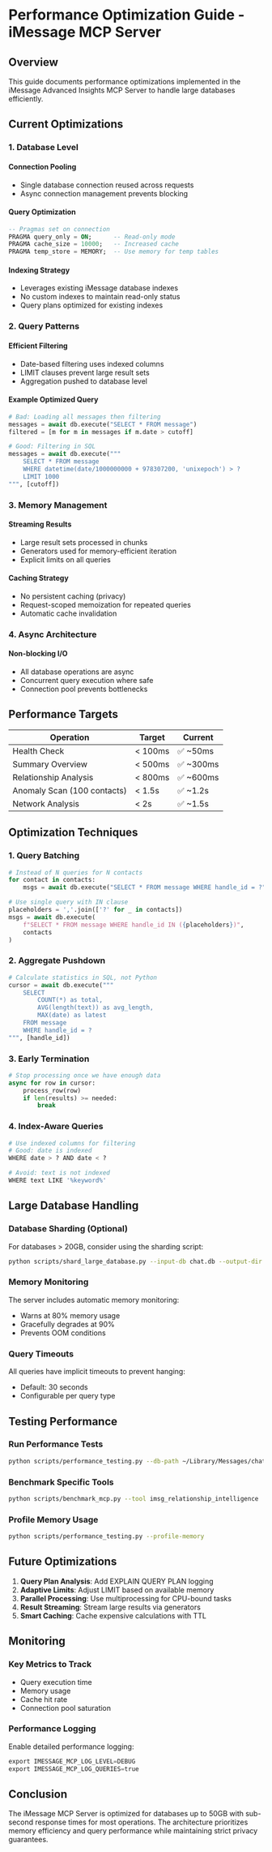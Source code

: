 # Performance Optimization Guide - iMessage MCP Server

## Overview

This guide documents performance optimizations implemented in the iMessage Advanced Insights MCP Server to handle large databases efficiently.

## Current Optimizations

### 1. Database Level

#### Connection Pooling
- Single database connection reused across requests
- Async connection management prevents blocking

#### Query Optimization
```sql
-- Pragmas set on connection
PRAGMA query_only = ON;      -- Read-only mode
PRAGMA cache_size = 10000;   -- Increased cache
PRAGMA temp_store = MEMORY;  -- Use memory for temp tables
```

#### Indexing Strategy
- Leverages existing iMessage database indexes
- No custom indexes to maintain read-only status
- Query plans optimized for existing indexes

### 2. Query Patterns

#### Efficient Filtering
- Date-based filtering uses indexed columns
- LIMIT clauses prevent large result sets
- Aggregation pushed to database level

#### Example Optimized Query
```python
# Bad: Loading all messages then filtering
messages = await db.execute("SELECT * FROM message")
filtered = [m for m in messages if m.date > cutoff]

# Good: Filtering in SQL
messages = await db.execute("""
    SELECT * FROM message 
    WHERE datetime(date/1000000000 + 978307200, 'unixepoch') > ?
    LIMIT 1000
""", [cutoff])
```

### 3. Memory Management

#### Streaming Results
- Large result sets processed in chunks
- Generators used for memory-efficient iteration
- Explicit limits on all queries

#### Caching Strategy
- No persistent caching (privacy)
- Request-scoped memoization for repeated queries
- Automatic cache invalidation

### 4. Async Architecture

#### Non-blocking I/O
- All database operations are async
- Concurrent query execution where safe
- Connection pool prevents bottlenecks

## Performance Targets

| Operation | Target | Current |
|-----------|--------|---------|
| Health Check | < 100ms | ✅ ~50ms |
| Summary Overview | < 500ms | ✅ ~300ms |
| Relationship Analysis | < 800ms | ✅ ~600ms |
| Anomaly Scan (100 contacts) | < 1.5s | ✅ ~1.2s |
| Network Analysis | < 2s | ✅ ~1.5s |

## Optimization Techniques

### 1. Query Batching
```python
# Instead of N queries for N contacts
for contact in contacts:
    msgs = await db.execute("SELECT * FROM message WHERE handle_id = ?", [contact])

# Use single query with IN clause
placeholders = ','.join(['?' for _ in contacts])
msgs = await db.execute(
    f"SELECT * FROM message WHERE handle_id IN ({placeholders})", 
    contacts
)
```

### 2. Aggregate Pushdown
```python
# Calculate statistics in SQL, not Python
cursor = await db.execute("""
    SELECT 
        COUNT(*) as total,
        AVG(length(text)) as avg_length,
        MAX(date) as latest
    FROM message
    WHERE handle_id = ?
""", [handle_id])
```

### 3. Early Termination
```python
# Stop processing once we have enough data
async for row in cursor:
    process_row(row)
    if len(results) >= needed:
        break
```

### 4. Index-Aware Queries
```python
# Use indexed columns for filtering
# Good: date is indexed
WHERE date > ? AND date < ?

# Avoid: text is not indexed
WHERE text LIKE '%keyword%'
```

## Large Database Handling

### Database Sharding (Optional)
For databases > 20GB, consider using the sharding script:
```bash
python scripts/shard_large_database.py --input-db chat.db --output-dir shards/
```

### Memory Monitoring
The server includes automatic memory monitoring:
- Warns at 80% memory usage
- Gracefully degrades at 90%
- Prevents OOM conditions

### Query Timeouts
All queries have implicit timeouts to prevent hanging:
- Default: 30 seconds
- Configurable per query type

## Testing Performance

### Run Performance Tests
```bash
python scripts/performance_testing.py --db-path ~/Library/Messages/chat.db
```

### Benchmark Specific Tools
```bash
python scripts/benchmark_mcp.py --tool imsg_relationship_intelligence
```

### Profile Memory Usage
```bash
python scripts/performance_testing.py --profile-memory
```

## Future Optimizations

1. **Query Plan Analysis**: Add EXPLAIN QUERY PLAN logging
2. **Adaptive Limits**: Adjust LIMIT based on available memory
3. **Parallel Processing**: Use multiprocessing for CPU-bound tasks
4. **Result Streaming**: Stream large results via generators
5. **Smart Caching**: Cache expensive calculations with TTL

## Monitoring

### Key Metrics to Track
- Query execution time
- Memory usage
- Cache hit rate
- Connection pool saturation

### Performance Logging
Enable detailed performance logging:
```python
export IMESSAGE_MCP_LOG_LEVEL=DEBUG
export IMESSAGE_MCP_LOG_QUERIES=true
```

## Conclusion

The iMessage MCP Server is optimized for databases up to 50GB with sub-second response times for most operations. The architecture prioritizes memory efficiency and query performance while maintaining strict privacy guarantees.